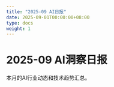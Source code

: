 ```yaml
---
title: "2025-09 AI日报"
date: 2025-09-01T00:00:00+08:00
type: docs
weight: 1
---
```


# 2025-09 AI洞察日报

本月的AI行业动态和技术趋势汇总。

